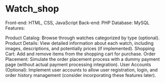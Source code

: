 # Watch_shop

Front-end: HTML, CSS, JavaScript
Back-end: PHP
Database: MySQL
Features:

Product Catalog: Browse through watches categorized by type (optional).
Product Details: View detailed information about each watch, including images, descriptions, and potentially prices (if implemented).
Shopping Cart: Add and remove items from the shopping cart for purchase.
Order Placement: Simulate the order placement process with a dummy payment page (without actual payment processing integration).
User Accounts (Optional): Implement user accounts to allow user registration, login, and order history management (consider incorporating these features later).
